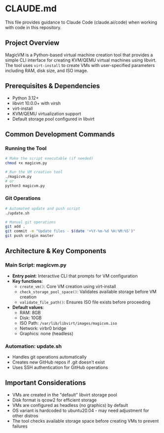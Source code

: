 # CLAUDE.md

This file provides guidance to Claude Code (claude.ai/code) when working with code in this repository.

## Project Overview

MagicVM is a Python-based virtual machine creation tool that provides a simple CLI interface for creating KVM/QEMU virtual machines using libvirt. The tool uses `virt-install` to create VMs with user-specified parameters including RAM, disk size, and ISO image.

## Prerequisites & Dependencies

- Python 3.12+ 
- libvirt 10.0.0+ with virsh
- virt-install
- KVM/QEMU virtualization support
- Default storage pool configured in libvirt

## Common Development Commands

### Running the Tool
```bash
# Make the script executable (if needed)
chmod +x magicvm.py

# Run the VM creation tool
./magicvm.py
# or
python3 magicvm.py
```

### Git Operations
```bash
# Automated update and push script
./update.sh

# Manual git operations
git add .
git commit -m "Update files - $(date '+%Y-%m-%d %H:%M:%S')"
git push origin master
```

## Architecture & Key Components

### Main Script: magicvm.py
- **Entry point**: Interactive CLI that prompts for VM configuration
- **Key functions**:
  - `create_vm()`: Core VM creation using virt-install
  - `check_storage_pool_space()`: Validates available storage before VM creation
  - `validate_file_path()`: Ensures ISO file exists before proceeding
- **Default values**:
  - RAM: 8GB
  - Disk: 10GB  
  - ISO Path: `/var/lib/libvirt/images/magicvm.iso`
  - Network: virbr0 bridge
  - Graphics: none (headless)

### Automation: update.sh
- Handles git operations automatically
- Creates new GitHub repos if .git doesn't exist
- Uses SSH authentication for GitHub operations

## Important Considerations

- VMs are created in the "default" libvirt storage pool
- Disk format is qcow2 for efficient storage
- VMs are configured as headless (no graphics) by default
- OS variant is hardcoded to ubuntu20.04 - may need adjustment for other distros
- The tool checks available storage space before creating VMs to prevent failures